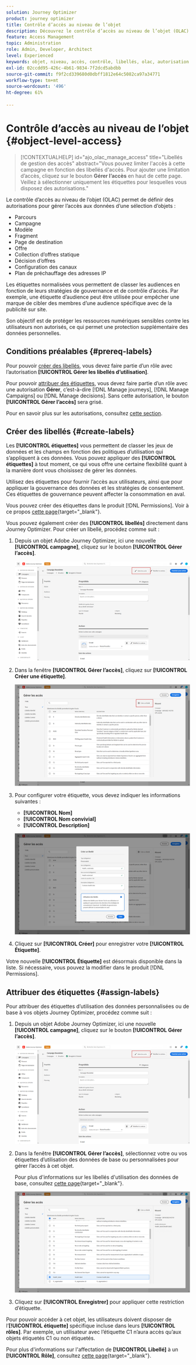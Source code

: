 ```yaml
---
solution: Journey Optimizer
product: journey optimizer
title: Contrôle d’accès au niveau de l’objet
description: Découvrez le contrôle d’accès au niveau de l’objet (OLAC) qui vous permet de définir des autorisations pour gérer l’accès aux données d’une sélection d’objets.
feature: Access Management
topic: Administration
role: Admin, Developer, Architect
level: Experienced
keywords: objet, niveau, accès, contrôle, libellés, olac, autorisation
exl-id: 02ccdd95-426c-4b61-9834-7f2dcd5abdbb
source-git-commit: f9f2cd339680d0dbff1812e64c5082ca97a34771
workflow-type: tm+mt
source-wordcount: '496'
ht-degree: 61%

---
```


# Contrôle d’accès au niveau de l’objet {#object-level-access}

>[!CONTEXTUALHELP]
>id="ajo_olac_manage_access"
>title="Libellés de gestion des accès"
>abstract="Vous pouvez limiter l&#39;accès à cette campagne en fonction des libellés d&#39;accès. Pour ajouter une limitation d’accès, cliquez sur le bouton **Gérer l’accès** en haut de cette page. Veillez à sélectionner uniquement les étiquettes pour lesquelles vous disposez des autorisations."

Le contrôle d’accès au niveau de l’objet (OLAC) permet de définir des autorisations pour gérer l’accès aux données d’une sélection d’objets :

* Parcours
* Campagne
* Modèle
* Fragment
* Page de destination
* Offre
* Collection d’offres statique
* Décision d’offres
* Configuration des canaux
* Plan de préchauffage des adresses IP

Les étiquettes normalisées vous permettent de classer les audiences en fonction de leurs stratégies de gouvernance et de contrôle d’accès. Par exemple, une étiquette d’audience peut être utilisée pour empêcher une marque de cibler des membres d’une audience spécifique avec de la publicité sur site.

Son objectif est de protéger les ressources numériques sensibles contre les utilisateurs non autorisés, ce qui permet une protection supplémentaire des données personnelles.

## Conditions préalables {#prereq-labels}

Pour pouvoir [créer des libellés](#create-labels), vous devez faire partie d’un rôle avec l’autorisation **[!UICONTROL Gérer les libellés d’utilisation]**.

Pour pouvoir [attribuer des étiquettes](#assign-labels), vous devez faire partie d’un rôle avec une autorisation **Gérer**, c’est-à-dire [!DNL Manage journeys], [!DNL Manage Campaigns] ou [!DNL Manage decisions]. Sans cette autorisation, le bouton **[!UICONTROL Gérer l’accès]** sera grisé.

Pour en savoir plus sur les autorisations, consultez [cette section](../administration/permissions.md).

## Créer des libellés {#create-labels}

Les **[!UICONTROL étiquettes]** vous permettent de classer les jeux de données et les champs en fonction des politiques d’utilisation qui s’appliquent à ces données. Vous pouvez appliquer des **[!UICONTROL étiquettes]** à tout moment, ce qui vous offre une certaine flexibilité quant à la manière dont vous choisissez de gérer les données.

Utilisez des étiquettes pour fournir l’accès aux utilisateurs, ainsi que pour appliquer la gouvernance des données et les stratégies de consentement. Ces étiquettes de gouvernance peuvent affecter la consommation en aval.

Vous pouvez créer des étiquettes dans le produit [!DNL Permissions]. Voir à ce propos [cette page](https://experienceleague.adobe.com/docs/experience-platform/access-control/abac/permissions-ui/labels.html?lang=fr){target="_blank"}.

Vous pouvez également créer des **[!UICONTROL libellés]** directement dans Journey Optimizer. Pour créer un libellé, procédez comme suit :

1. Depuis un objet Adobe Journey Optimizer, ici une nouvelle **[!UICONTROL campagne]**, cliquez sur le bouton **[!UICONTROL Gérer l’accès]**.

   ![](assets/olac_1.png)

1. Dans la fenêtre **[!UICONTROL Gérer l’accès]**, cliquez sur **[!UICONTROL Créer une étiquette]**.

   ![](assets/olac_2.png)

1. Pour configurer votre étiquette, vous devez indiquer les informations suivantes :
   * **[!UICONTROL Nom]**
   * **[!UICONTROL Nom convivial]**
   * **[!UICONTROL Description]**

   ![](assets/olac_3.png)

1. Cliquez sur **[!UICONTROL Créer]** pour enregistrer votre **[!UICONTROL Étiquette]**.

Votre nouvelle **[!UICONTROL Étiquette]** est désormais disponible dans la liste. Si nécessaire, vous pouvez la modifier dans le produit [!DNL Permissions].

## Attribuer des étiquettes {#assign-labels}

Pour attribuer des étiquettes d’utilisation des données personnalisées ou de base à vos objets Journey Optimizer, procédez comme suit :

1. Depuis un objet Adobe Journey Optimizer, ici une nouvelle **[!UICONTROL campagne]**, cliquez sur le bouton **[!UICONTROL Gérer l’accès]**.

   ![](assets/olac_1.png)

1. Dans la fenêtre **[!UICONTROL Gérer l’accès]**, sélectionnez votre ou vos étiquettes d’utilisation des données de base ou personnalisées pour gérer l’accès à cet objet.

   Pour plus d&#39;informations sur les libellés d&#39;utilisation des données de base, consultez [cette page](https://experienceleague.adobe.com/docs/experience-platform/data-governance/labels/reference.html?lang=fr){target="_blank"}.

   ![](assets/olac_4.png)

1. Cliquez sur **[!UICONTROL Enregistrer]** pour appliquer cette restriction d’étiquette.

Pour pouvoir accéder à cet objet, les utilisateurs doivent disposer de l’**[!UICONTROL étiquette]** spécifique incluse dans leurs **[!UICONTROL rôles]**.
Par exemple, un utilisateur avec l’étiquette C1 n’aura accès qu’aux objets étiquetés C1 ou non étiquetés.

Pour plus d&#39;informations sur l&#39;affectation de **[!UICONTROL Libellé]** à un **[!UICONTROL Rôle]**, consultez [cette page](https://experienceleague.adobe.com/docs/experience-platform/access-control/abac/permissions-ui/permissions.html?lang=fr#manage-labels-for-a-role){target="_blank"}.